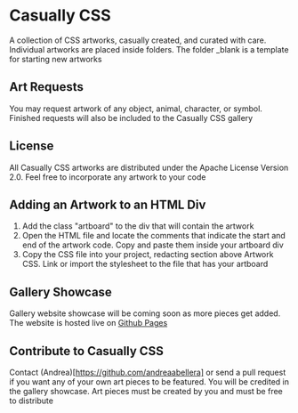 # Casually CSS
A collection of CSS artworks, casually created, and curated with care. Individual artworks are placed inside folders. The folder _blank is a template for starting new artworks

## Art Requests
You may request artwork of any object, animal, character, or symbol. Finished requests will also be included to the Casually CSS gallery

## License
All Casually CSS artworks are distributed under the Apache License Version 2.0. Feel free to incorporate any artwork to your code

## Adding an Artwork to an HTML Div 
1. Add the class "artboard" to the div that will contain the artwork
2. Open the HTML file and locate the comments that indicate the start and end of the artwork code. Copy and paste them inside your artboard div
3. Copy the CSS file into your project, redacting section above Artwork CSS. Link or import the stylesheet to the file that has your artboard

## Gallery Showcase
Gallery website showcase will be coming soon as more pieces get added. The website is hosted live on [Github Pages](https://andreaabellera.github.io/Casually-CSS/)

## Contribute to Casually CSS
Contact (Andrea)[https://github.com/andreaabellera] or send a pull request if you want any of your own art pieces to be featured. You will be credited in the gallery showcase. Art pieces must be created by you and must be free to distribute